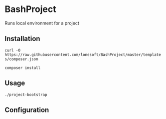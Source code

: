# BashProject
Runs local environment for a project

## Installation
`curl -O https://raw.githubusercontent.com/lonesoft/BashProject/master/templates/composer.json`


`composer install`

## Usage
`./project-bootstrap`

## Configuration